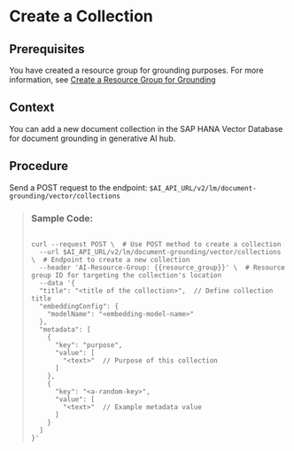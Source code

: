 <!-- loio9cbfe270add641c291bb516d8afe3ce9 -->

# Create a Collection



<a name="loio9cbfe270add641c291bb516d8afe3ce9__prereq_tzh_5tr_kdc"/>

## Prerequisites

You have created a resource group for grounding purposes. For more information, see [Create a Resource Group for Grounding](create-a-resource-group-for-grounding-6712bfe.md)



<a name="loio9cbfe270add641c291bb516d8afe3ce9__context_ov1_1wr_kdc"/>

## Context

You can add a new document collection in the SAP HANA Vector Database for document grounding in generative AI hub.



<a name="loio9cbfe270add641c291bb516d8afe3ce9__steps_wgp_c5r_kdc"/>

## Procedure

Send a POST request to the endpoint: `$AI_API_URL/v2/lm/document-grounding/vector/collections`

 > ### Sample Code:  
> ```
> 
> curl --request POST \  # Use POST method to create a collection
>   --url $AI_API_URL/v2/lm/document-grounding/vector/collections \  # Endpoint to create a new collection
>   --header 'AI-Resource-Group: {{resource_group}}' \  # Resource group ID for targeting the collection's location
>   --data '{
>   "title": "<title of the collection>",  // Define collection title
>   "embeddingConfig": {
>     "modelName": "<embedding-model-name>"
>   },
>   "metadata": [
>     {
>       "key": "purpose",
>       "value": [
>         "<text>"  // Purpose of this collection
>       ]
>     },
>     {
>       "key": "<a-random-key>",
>       "value": [
>         "<text>"  // Example metadata value
>       ]
>     }
>   ]
> }'
> ```

 